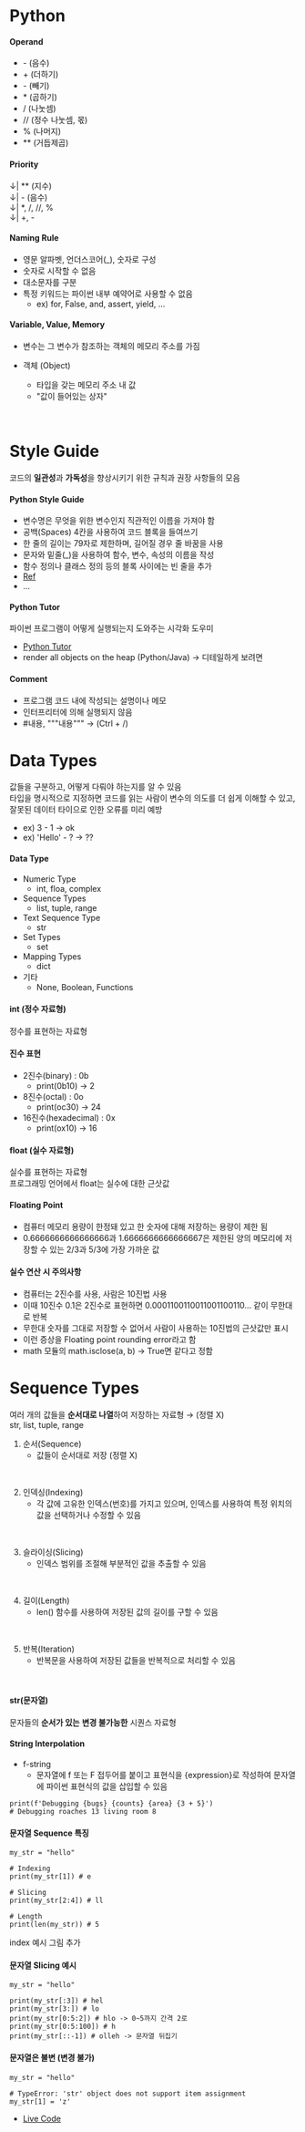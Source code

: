 # Python

#### Operand
- -&nbsp;(음수)
- +&nbsp;(더하기)
- -&nbsp;(빼기)
- *&nbsp;(곱하기)
- /&nbsp;(나눗셈)
- //&nbsp;(정수 나눗셈, 몫)
- %&nbsp;(나머지)
- **&nbsp;(거듭제곱)

#### Priority
&downarrow;| ** (지수)
<br>
&downarrow;| - (음수)
<br>
&downarrow;| *, /, //, %
<br>
&downarrow;| +, -

#### Naming Rule
- 영문 알파벳, 언더스코어(_), 숫자로 구성
- 숫자로 시작할 수 없음
- 대소문자를 구분
- 특정 키워드는 파이썬 내부 예약어로 사용할 수 없음
    - ex) for, False, and, assert, yield, ...

#### Variable, Value, Memory
- 변수는 그 변수가 참조하는 객체의 메모리 주소를 가짐

- 객체 (Object)
    - 타입을 갖는 메모리 주소 내 값
    - "값이 들어있는 상자"

<br>

# Style Guide
코드의 **일관성**과 **가독성**을 향상시키기 위한 규칙과 권장 사항들의 모음

#### Python Style Guide
- 변수명은 무엇을 위한 변수인지 직관적인 이름을 가져야 함
- 공백(Spaces) 4칸을 사용하여 코드 블록을 들여쓰기
- 한 줄의 길이는 79자로 제한하며, 길어질 경우 줄 바꿈을 사용
- 문자와 밑줄(_)을 사용하여 함수, 변수, 속성의 이름을 작성
- 함수 정의나 클래스 정의 등의 블록 사이에는 빈 줄을 추가
- [Ref](https://peps.python.org/pep-0008/)
- ...

#### Python Tutor
파이썬 프로그램이 어떻게 실행되는지 도와주는 시각화 도우미
- [Python Tutor](https://pythontutor.com/)
- render all objects on the heap (Python/Java) &rightarrow; 디테일하게 보려면

#### Comment
- 프로그램 코드 내에 작성되는 설명이나 메모
- 인터프리터에 의해 실행되지 않음
- #내용, """내용""" &rightarrow; (Ctrl + /)

# Data Types
값들을 구분하고, 어떻게 다뤄야 하는지를 알 수 있음<br>
타입을 명시적으로 지정하면 코드를 읽는 사람이 변수의 의도를 더 쉽게 이해할 수 있고, 잘못된 데이터 타이으로 인한 오류를 미리 예방
- ex) 3 - 1 &rightarrow; ok
- ex) 'Hello' - ? &rightarrow; ??


#### Data Type
- Numeric Type
    - int, floa, complex
- Sequence Types
    - list, tuple, range
- Text Sequence Type
    - str
- Set Types
    - set
- Mapping Types
    - dict
- 기타
    - None, Boolean, Functions

#### int (정수 자료형)
정수를 표현하는 자료형

#### 진수 표현
- 2진수(binary) : 0b
    - print(0b10) &rightarrow; 2
- 8진수(octal) : 0o
    - print(oc30) &rightarrow; 24
- 16진수(hexadecimal) : 0x
    - print(ox10) &rightarrow; 16

#### float (실수 자료형)
실수를 표현하는 자료형<br>
프로그래밍 언어에서 float는 실수에 대한 근삿값

#### Floating Point
- 컴퓨터 메모리 용량이 한정돼 있고 한 숫자에 대해 저장하는 용량이 제한 됨
- 0.6666666666666666과 1.6666666666666667은 제한된 양의 메모리에 저장할 수 있는 2/3과 5/3에 가장 가까운 값

#### 실수 연산 시 주의사항
- 컴퓨터는 2진수를 사용, 사람은 10진법 사용
- 이때 10진수 0.1은 2진수로 표현하면 0.0001100110011001100110... 같이 무한대로 반복
- 무한대 숫자를 그대로 저장할 수 없어서 사람이 사용하는 10진법의 근삿값만 표시
- 이런 증상을 Floating point rounding error라고 함
- math 모듈의 math.isclose(a, b) &rightarrow; True면 같다고 정함

# Sequence Types
여러 개의 값들을 **순서대로 나열**하여 저장하는 자료형 &rightarrow; (정렬 X)
<br>
str, list, tuple, range

1. 순서(Sequence)
    - 값들이 순서대로 저장 (정렬 X) 
<br>

2. 인덱싱(Indexing)
    - 각 값에 고유한 인덱스(번호)를 가지고 있으며, 인덱스를 사용하여 특정 위치의 값을 선택하거나 수정할 수 있음
<br>

3. 슬라이싱(Slicing)
    - 인덱스 범위를 조절해 부분적인 값을 추출할 수 있음
<br>

4. 길이(Length)
    - len() 함수를 사용하여 저장된 값의 길이를 구할 수 있음
<br>

5. 반복(Iteration)
    - 반복문을 사용하여 저장된 값들을 반복적으로 처리할 수 있음
<br>

#### str(문자열)
문자들의 **순서가 있는** **변경 불가능한** 시퀀스 자료형

#### String Interpolation
- f-string
    - 문자열에 f 또는 F 접두어를 붙이고 표현식을 {expression}로 작성하여 문자열에 파이썬 표현식의 값을 삽입할 수 있음
```
print(f'Debugging {bugs} {counts} {area} {3 + 5}') 
# Debugging roaches 13 living room 8
```

#### 문자열 Sequence 특징
```
my_str = "hello"

# Indexing
print(my_str[1]) # e

# Slicing
print(my_str[2:4]) # ll

# Length
print(len(my_str)) # 5
```

index 예시 그림 추가

#### 문자열 Slicing 예시
```
my_str = "hello"

print(my_str[:3]) # hel
print(my_str[3:]) # lo
print(my_str[0:5:2]) # hlo -> 0~5까지 간격 2로
print(my_str[0:5:100]) # h
print(my_str[::-1]) # olleh -> 문자열 뒤집기
```
#### 문자열은 불변 (변경 불가)
```
my_str = "hello"

# TypeError: 'str' object does not support item assignment
my_str[1] = 'z' 
```
- [Live Code](https://lab.ssafy.com/s11/python/python)